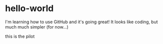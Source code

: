 # hello-world

I'm learning how to use GitHub and it's going great!
It looks like coding, but much much simpler (for now...)

this is the pilot
